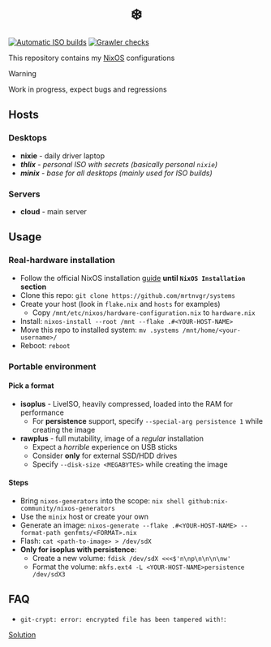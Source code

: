 <h1 align="center">❄️</h1>

[![Automatic ISO builds](https://github.com/mrtnvgr/systems/actions/workflows/build_iso.yml/badge.svg)](https://github.com/mrtnvgr/systems/actions/workflows/build_iso.yml)
[![Grawler checks](https://github.com/mrtnvgr/systems/actions/workflows/grawler.yml/badge.svg)](https://github.com/mrtnvgr/systems/actions/workflows/grawler.yml)

This repository contains my [NixOS](https://nixos.org/) configurations

> [!WARNING]
> Work in progress, expect bugs and regressions

## Hosts

### Desktops

- **nixie** - daily driver laptop
- _**thlix** - personal ISO with secrets (basically personal `nixie`)_
- _**minix** - base for all desktops (mainly used for ISO builds)_

### Servers

- **cloud** - main server

## Usage

### Real-hardware installation

- Follow the official NixOS installation [guide](https://nixos.wiki/wiki/NixOS_Installation_Guide) **until `NixOS Installation` section**
- Clone this repo: `git clone https://github.com/mrtnvgr/systems`
- Create your host (look in `flake.nix` and `hosts` for examples)
  - Copy `/mnt/etc/nixos/hardware-configuration.nix` to `hardware.nix`
- Install: `nixos-install --root /mnt --flake .#<YOUR-HOST-NAME>`
- Move this repo to installed system: `mv .systems /mnt/home/<your-username>/`
- Reboot: `reboot`

### Portable environment

#### Pick a format

- **isoplus** - LiveISO, heavily compressed, loaded into the RAM for performance
  - For **persistence** support, specify `--special-arg persistence 1` while creating the image
- **rawplus** - full mutability, image of a *regular* installation
  - Expect a *horrible* experience on USB sticks
  - Consider **only** for external SSD/HDD drives
  - Specify `--disk-size <MEGABYTES>` while creating the image

#### Steps

- Bring `nixos-generators` into the scope: `nix shell github:nix-community/nixos-generators`
- Use the `minix` host or create your own
- Generate an image: `nixos-generate --flake .#<YOUR-HOST-NAME> --format-path genfmts/<FORMAT>.nix`
- Flash: `cat <path-to-image> > /dev/sdX`
- **Only for isoplus with persistence**:
  - Create a new volume: `fdisk /dev/sdX <<<$'n\np\n\n\n\nw'`
  - Format the volume: `mkfs.ext4 -L <YOUR-HOST-NAME>persistence /dev/sdX3`

## FAQ

- `git-crypt: error: encrypted file has been tampered with!`:

[Solution](https://github.com/AGWA/git-crypt/issues/59#issuecomment-129958806)
